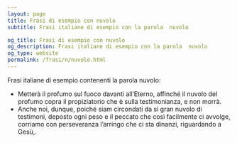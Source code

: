 ```yaml
---
layout: page
title: Frasi di esempio con nuvolo 
subtitle: Frasi italiane di esempio con la parola  nuvolo

og_title: Frasi di esempio con nuvolo 
og_description: Frasi italiane di esempio con la parola  nuvolo
og_type: website
permalink: /frasi/n/nuvolo.html
---
```


Frasi italiane di esempio contenenti la parola nuvolo:


- Metterà il profumo sul fuoco davanti all’Eterno, affinché il nuvolo del profumo copra il propiziatorio che è sulla testimonianza, e non morrà.
- Anche noi, dunque, poiché siam circondati da sì gran nuvolo di testimoni, deposto ogni peso e il peccato che così facilmente ci avvolge, corriamo con perseveranza l’arringo che ci sta dinanzi, riguardando a Gesù,.
